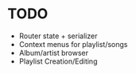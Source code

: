 # TODO

- Router state + serializer
- Context menus for playlist/songs
- Album/artist browser
- Playlist Creation/Editing
